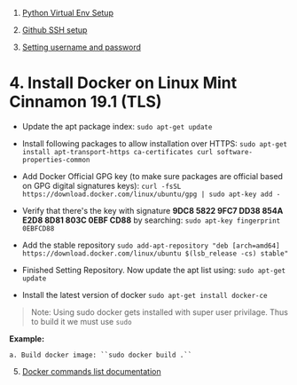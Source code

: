 1. [Python Virtual Env Setup](https://packaging.python.org/guides/installing-using-pip-and-virtual-environments/#installing-virtualenv)
2. [Github SSH setup](https://help.github.com/en/github/authenticating-to-github/generating-a-new-ssh-key-and-adding-it-to-the-ssh-agent)

3. [Setting username and password](https://help.github.com/en/github/using-git/setting-your-username-in-git)

# 4. Install Docker on Linux Mint Cinnamon 19.1 (TLS)
  - Update the apt package index:
    ``sudo apt-get update``
    
  - Install following packages to allow installation over HTTPS:
  ``sudo apt-get install apt-transport-https ca-certificates curl software-properties-common``
  
  - Add Docker Official GPG key (to make sure packages are official based on GPG digital signatures keys):
  ``curl -fsSL https://download.docker.com/linux/ubuntu/gpg | sudo apt-key add -``
  
  - Verify that there's the key with signature **9DC8 5822 9FC7 DD38 854A E2D8 8D81 803C 0EBF CD88** by searching:
  ``sudo apt-key fingerprint 0EBFCD88``
  
  - Add the stable repository
  ``sudo add-apt-repository "deb [arch=amd64] https://download.docker.com/linux/ubuntu $(lsb_release -cs) stable"``
  
  - Finished Setting Repository. Now update the apt list using:
  ``sudo apt-get update``
  
  - Install the latest version of docker
  ``sudo apt-get install docker-ce``
> Note: Using sudo docker gets installed with super user privilage. Thus to build it we must use ``sudo``

  **Example:**

    a. Build docker image: ``sudo docker build .``
  
5. [Docker commands list documentation](https://docs.docker.com/engine/reference/commandline/container_ls/)


